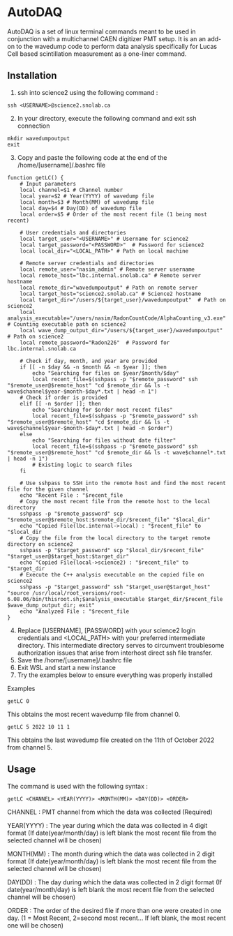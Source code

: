 # AutoDAQ
AutoDAQ is a set of linux terminal commands meant to be used in conjunction with a multichannel CAEN digitizer PMT setup. It is an an add-on to the wavedump code to perform data analysis specifically for Lucas Cell based scintillation measurement as a one-liner command. 


## Installation 

1. ssh into science2 using the following command :
```
ssh <USERNAME>@science2.snolab.ca
```
2. In your directory, execute the following command and exit ssh connection
```
mkdir wavedumpoutput
exit
```
3. Copy and paste the following code at the end of the /home/[username]/.bashrc file
```
function getLC() {
    # Input parameters
    local channel=$1 # Channel number
    local year=$2 # Year(YYYY) of wavedump file
    local month=$3 # Month(MM) of wavedump file
    local day=$4 # Day(DD) of wavedump file
    local order=$5 # Order of the most recent file (1 being most recent)

    # User credentials and directories
    local target_user="<USERNAME>" # Username for science2
    local target_password="<PASSWORD>"  # Password for science2
    local local_dir="<LOCAL_PATH>" # Path on local machine

    # Remote server credentials and directories
    local remote_user="nasim_admin" # Remote server username
    local remote_host="lbc.internal.snolab.ca" # Remote server hostname
    local remote_dir="wavedumpoutput" # Path on remote server
    local target_host="science2.snolab.ca" # Science2 hostname
    local target_dir="/users/${target_user}/wavedumpoutput"  # Path on science2
    local analysis_executable="/users/nasim/RadonCountCode/AlphaCounting_v3.exe"  # Counting executable path on science2
    local wave_dump_output_dir="/users/${target_user}/wavedumpoutput"  # Path on science2
    local remote_password="Radon226"  # Password for lbc.internal.snolab.ca
    
    # Check if day, month, and year are provided
    if [[ -n $day && -n $month && -n $year ]]; then
        echo "Searching for files on $year/$month/$day"
        local recent_file=$(sshpass -p "$remote_password" ssh "$remote_user@$remote_host" "cd $remote_dir && ls -t wave$channel$year-$month-$day*.txt | head -n 1")
    # Check if order is provided
    elif [[ -n $order ]]; then
        echo "Searching for $order most recent files"
        local recent_file=$(sshpass -p "$remote_password" ssh "$remote_user@$remote_host" "cd $remote_dir && ls -t wave$channel$year-$month-$day*.txt | head -n $order")
    else
        echo "Searching for files without date filter"
        local recent_file=$(sshpass -p "$remote_password" ssh "$remote_user@$remote_host" "cd $remote_dir && ls -t wave$channel*.txt | head -n 1")
        # Existing logic to search files
    fi

    # Use sshpass to SSH into the remote host and find the most recent file for the given channel
	echo "Recent File : "$recent_file
    # Copy the most recent file from the remote host to the local directory
    sshpass -p "$remote_password" scp "$remote_user@$remote_host:$remote_dir/$recent_file" "$local_dir"
	echo "Copied File(lbc.internal->local) : "$recent_file" to "$local_dir
    # Copy the file from the local directory to the target remote directory on science2
    sshpass -p "$target_password" scp "$local_dir/$recent_file" "$target_user@$target_host:$target_dir"
	echo "Copied File(local->science2) : "$recent_file" to "$target_dir 
    # Execute the C++ analysis executable on the copied file on science2
    sshpass -p "$target_password" ssh "$target_user@$target_host" "source /usr/local/root_versions/root-6.08.06/bin/thisroot.sh;$analysis_executable $target_dir/$recent_file $wave_dump_output_dir; exit"
	echo "Analyzed File : "$recent_file
}
```

4. Replace [USERNAME], [PASSWORD] with your science2 login credentials and <LOCAL_PATH> with your preferred intermediate directory. This intermediate directory serves to circumvent troublesome authorization issues that arise from interhost direct ssh file transfer.
5. Save the /home/[username]/.bashrc file
6. Exit WSL and start a new instance
8. Try the examples below to ensure everything was properly installed

Examples
```
getLC 0
```
This obtains the most recent wavedump file from channel 0.

```
getLC 5 2022 10 11 1
```
This obtains the last wavedump file created on the 11th of October 2022 from channel 5. 

## Usage

The command is used with the following syntax : 
```
getLC <CHANNEL> <YEAR(YYYY)> <MONTH(MM)> <DAY(DD)> <ORDER>
```
CHANNEL : PMT channel from which the data was collected (Required)

YEAR(YYYY) : The year during which the data was collected in 4 digit format (If date(year/month/day) is left blank the most recent file from the selected channel will be chosen)

MONTH(MM) : The month during which the data was collected in 2 digit format (If date(year/month/day) is left blank the most recent file from the selected channel will be chosen)

DAY(DD) : The day during which the data was collected in 2 digit format (If date(year/month/day) is left blank the most recent file from the selected channel will be chosen)

ORDER : The order of the desired file if more than one were created in one day. (1 = Most Recent, 2=second most recent... If left blank, the most recent one will be chosen)
